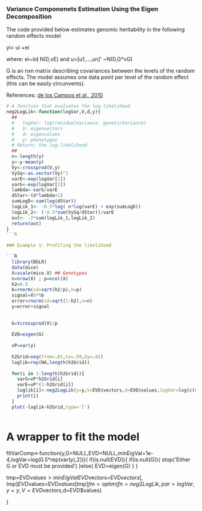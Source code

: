 ### Variance Componenets Estimation Using the Eigen Decomposition

The code provided below estimates genomic heritability in the following random effects model

   yi= ui +ei 
   
where: ei~iid N(0,vE)  and u=[u1,...,un]' ~N(0,G*vG)

G is an nxn matrix describing covariances between the levels of the random effects. The model assumes one data point per level of the random
effect (this can be easily circunvents).


References: [de los Campos et al., 2010]()

```R
# A function that evaluates the log-likelihood
neg2LogLik<-function(logVar,V,d,y){
  ##
  #   logVar: log(residualVariance, geneticVariance)
  #   V: eigenvectors
  #   d: eigenvalues
  #   y: phenotypes
  # Return: the log-likelihood
  ##
  n<-length(y)
  y<-y-mean(y)
  Vy<-crossprod(V,y)
  VySq<-as.vector(Vy)^2
  varE<-exp(logVar[1])
  varG<-exp(logVar[2])
  lambda<-varG/varE
  dStar<-(d*lambda+1)
  sumLogD<-sum(log(dStar))
  logLik_1<- -0.5*log( n*log(varE) + exp(sumLogD))
  logLik_2<- (-0.5*sum(VySq/dStar))/varE
  out<- -2*sum(logLik_1,logLik_2)
  return(out)
}
```R

### Example 1: Profiling the likelihood

```R
  library(BGLR)
  data(mice)
  X=scale(mice.X) ## Genotypes
  n=nrow(X) ; p=ncol(X)
  h2=0.5
  b=rnorm(sd=sqrt(h2/p),n=p)
  signal=X%*%b
  error=rnorm(sd=sqrt(1-h2),n=n)
  y=error+signal
  
  
  G=tcrossprod(X)/p
  
  EVD=eigen(G)
  
  vP=var(y)
  
  h2Grid=seq(from=.01,to=.99,by=.01)
  loglik=rep(NA,length(h2Grid))
  
  for(i in 1:length(h2Grid)){
    varG=vP*h2Grid[i]
    varE=vP*(1-h2Grid[i])
    loglik[i]<-neg2LogLik(y=y,V=EVD$vectors,d=EVD$values,logVar=log(c(varE,varG)))
    print(i)
  }
  plot(-loglik~h2Grid,type='l')
  
```
# A wrapper to fit the model

fitVarComp<-function(y,G=NULL,EVD=NULL,minEigVal=1e-4,logVar=log(0.5*rep(var(y),2))){
  if(is.null(EVD)){
    if(is.null(G)){ 
      stop('Either G or EVD must be provided') 
    }else{
      EVD=eigen(G)
    }
  }
  
  tmp=EVD$values>minEigVal
  EVD$vectors=EVD$vectors[,tmp]
  EVD$values=EVD$values[tmp]
  fm=optim(fn=neg2LogLik,par=logVar,y=y,V=EVD$vectors,d=EVD$values)
  
}

```
